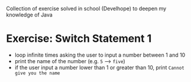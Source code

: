 Collection of exercise solved in school (Develhope) to deepen my knowledge of Java

# Exercise: Switch Statement 1
* loop infinite times asking the user to input a number between 1 and 10
* print the name of the number (e.g. `5` --> `five`)
* if the user input a number lower than 1 or greater than 10, print `Cannot give you the name`
